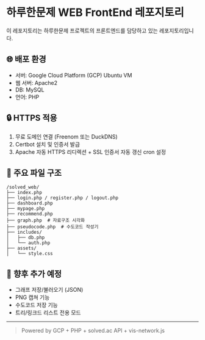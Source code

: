 # 하루한문제 WEB FrontEnd 레포지토리

이 레포지토리는 하루한문제 프로젝트의 프론트엔드를 담당하고 있는 레포지토리입니다.

## 🌐 배포 환경

- 서버: Google Cloud Platform (GCP) Ubuntu VM
- 웹 서버: Apache2
- DB: MySQL
- 언어: PHP

## 🔒 HTTPS 적용

1. 무료 도메인 연결 (Freenom 또는 DuckDNS)
2. Certbot 설치 및 인증서 발급
3. Apache 자동 HTTPS 리디렉션 + SSL 인증서 자동 갱신 cron 설정

## 📁 주요 파일 구조

```
/solved_web/
├── index.php
├── login.php / register.php / logout.php
├── dashboard.php
├── mypage.php
├── recommend.php
├── graph.php  # 자료구조 시각화
├── pseudocode.php  # 수도코드 작성기
├── includes/
│   ├── db.php
│   └── auth.php
├── assets/
│   └── style.css
```

## 📌 향후 추가 예정

- 그래프 저장/불러오기 (JSON)
- PNG 캡쳐 기능
- 수도코드 저장 기능
- 트리/링크드 리스트 전용 모드

---

> Powered by GCP + PHP + solved.ac API + vis-network.js
